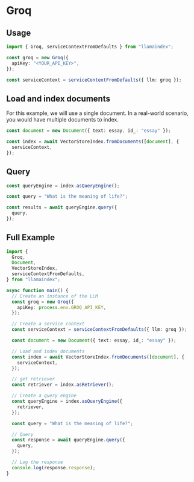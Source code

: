 # Groq

## Usage

```ts
import { Groq, serviceContextFromDefaults } from "llamaindex";

const groq = new Groq({
  apiKey: "<YOUR_API_KEY>",
});

const serviceContext = serviceContextFromDefaults({ llm: groq });
```

## Load and index documents

For this example, we will use a single document. In a real-world scenario, you would have multiple documents to index.

```ts
const document = new Document({ text: essay, id_: "essay" });

const index = await VectorStoreIndex.fromDocuments([document], {
  serviceContext,
});
```

## Query

```ts
const queryEngine = index.asQueryEngine();

const query = "What is the meaning of life?";

const results = await queryEngine.query({
  query,
});
```

## Full Example

```ts
import {
  Groq,
  Document,
  VectorStoreIndex,
  serviceContextFromDefaults,
} from "llamaindex";

async function main() {
  // Create an instance of the LLM
  const groq = new Groq({
    apiKey: process.env.GROQ_API_KEY,
  });

  // Create a service context
  const serviceContext = serviceContextFromDefaults({ llm: groq });

  const document = new Document({ text: essay, id_: "essay" });

  // Load and index documents
  const index = await VectorStoreIndex.fromDocuments([document], {
    serviceContext,
  });

  // get retriever
  const retriever = index.asRetriever();

  // Create a query engine
  const queryEngine = index.asQueryEngine({
    retriever,
  });

  const query = "What is the meaning of life?";

  // Query
  const response = await queryEngine.query({
    query,
  });

  // Log the response
  console.log(response.response);
}
```
